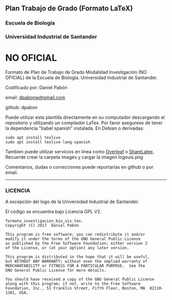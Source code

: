 ## Plan Trabajo de Grado (Formato LaTeX) ##
### Escuela de Biología ###
### Universidad Industrial de Santander ###
# NO OFICIAL #

Formato de Plan de Trabajo de Grado Modalidad Investigación (NO OFICIAL) de la Escuela de Biología. Universidad Industrial de Santander.

Codificado por: Daniel Pabón

email: dpabonw@gmail.com

github: dpabon

Puede utilizar esta plantilla directamente en su computador descargando el repositorio y utilizando un compilador LaTex. Por favor asegurese de tener la dependencia "babel spanish" instalada. En Debian o derivadas:

````
sudo apt install texlive
sudo apt install texlive-lang-spanish
````

Tambien puede utilizar servicios en linea como [Overleaf](https://www.overleaf.com/) o [ShareLatex](https://www.sharelatex.com). Recuerde crear la carpeta images y cargar la imagen logouis.png

Comentarios, dudas o correcciones puede reportarlas en github o por email.

---

### LICENCIA ###

A excepción del logo de la Universidad Industrial de Santander.

El código se encuentra bajo Licencia GPL V2.
```
formato_investigacion_bio_uis.tex.
Copyright (C) 2017  Daniel Pabón

This program is free software; you can redistribute it and/or
modify it under the terms of the GNU General Public License
as published by the Free Software Foundation; either version 2
of the License, or (at your option) any later version.

This program is distributed in the hope that it will be useful,
but WITHOUT ANY WARRANTY; without even the implied warranty of
MERCHANTABILITY or FITNESS FOR A PARTICULAR PURPOSE.  See the
GNU General Public License for more details.

You should have received a copy of the GNU General Public License
along with this program; if not, write to the Free Software
Foundation, Inc., 51 Franklin Street, Fifth Floor, Boston, MA  02110-1301, USA.
```
